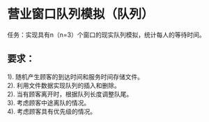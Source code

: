 # 营业窗口队列模拟（队列）
任务：实现具有n（n=3）个窗口的现实队列模拟，统计每人的等待时间。
## 要求：
1). 随机产生顾客的到达时间和服务时间存储文件。  
2). 利用文件数据实现队列的插入和删除。  
2). 当有顾客离开时，根据队列长度调整队尾。  
3). 考虑顾客中途离队的情况。  
4). 考虑顾客具有优先级的情况。  
